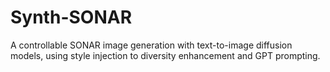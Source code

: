 # Synth-SONAR
A controllable SONAR image generation with text-to-image diffusion models, using style injection to diversity enhancement and GPT prompting.
